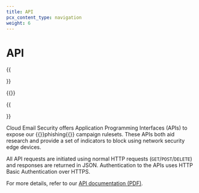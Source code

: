 ```yaml
---
title: API
pcx_content_type: navigation
weight: 6
---
```


# API

{{<Aside type="warning" header="Area 1 has been renamed">}}

{{<render file="rename-area1-to-ces.md">}}

{{</Aside>}}

Cloud Email Security offers Application Programming Interfaces (APIs) to expose our {{<glossary-tooltip term_id="phishing">}}phishing{{</glossary-tooltip>}} campaign rulesets. These APIs both aid research and provide a set of indicators to block using network security edge devices.

All API requests are initiated using normal HTTP requests (`GET`/`POST`/`DELETE`) and responses are returned in JSON. Authentication to the APIs uses HTTP Basic Authentication over HTTPS.

For more details, refer to our [API documentation (PDF)](/email-security/static/api_documentation_1.38.1.pdf).